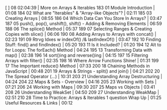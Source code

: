 [ ] 08 02:04:39 | More on Arrays & Iterables
183 01 Module Introduction | 01:08
184 02 What are "Iterables" & "Array-like Objects"? | 02:11
185 03 Creating Arrays | 08:55
186 04 Which Data Can You Store In Arrays? | 03:47
187 05 push(), pop(), unshift(), shift() - Adding & Removing Elements | 06:59
188 06 The splice() Method | 05:37
189 07 Selecting Ranges & Creating Copies with slice() | 06:06
190 08 Adding Arrays to Arrays with concat() | 02:23
191 09 Rtrvg Idxes w indexOf() /& lastIndexOf() | 03:47
192 10 Finding Stuff: find() and findIndex() | 05:20
193 11 Is it Included? | 01:20
194 12 Alt to for Loops: The forEach() Method | 04:24
195 13 Transforming Data with map() | 02:38
196 14 sort()ing and reverse()ing | 04:15
197 15 Filtering Arrays with filter() | 02:35
198 16 Where Arrow Functions Shine! | 01:31
199 17 The Important reduce() Method | 07:33
200 18 Chaining Methods in JavaScript | 00:48
201 19 Arrays & Strings - split() and join() | 04:21
202 20 The Spread Operator (...) | 10:31
203 21 Understanding Array Destructuring | 04:24
204 22 Maps & Sets - Overview | 04:16
205 23 Working with Sets | 07:21
206 24 Working with Maps | 09:30
207 25 Maps vs Objects | 03:41
208 26 Understanding WeakSet | 04:50
209 27 Understanding WeakMap | 02:51
210 28 Time to Practice: Arrays & Iterables
1 question
Wrap Up | 01:25
Useful Resources & Links | 00:12
